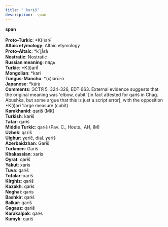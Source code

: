 ```yaml
---
title: " karɨš"
description:  span
---
```

<strong> span</strong><br><br>
<strong>Proto-Turkic</strong>:  *K(i)arɨĺ<br>
<strong>Altaic etymology</strong>:  Altaic etymology<br>
<strong> Proto-Altaic</strong>:  *k`i̯ā́rà<br>
<strong>Nostratic</strong>:  Nostratic<br>
<strong>Russian meaning</strong>:  пядь<br>
<strong>Turkic</strong>:  *K(i)arɨĺ<br>
<strong>Mongolian</strong>:  *kari<br>
<strong>Tungus-Manchu</strong>:  *(x)iarū-n<br>
<strong>Japanese</strong>:  *kárà<br>
<strong>Comments</strong>:  ЭСТЯ 5, 324-326, EDT 663. External evidence suggests that the original meaning was 'elbow, cubit' [in fact attested for qarɨš in Chag. Abushka, but some argue that this is just a script error], with the opposition *K(i)arɨ 'large measure (cubit) <br>
<strong>Karakhanid</strong>:  qarɨš (MK)<br>
<strong>Turkish</strong>:  karɨš<br>
<strong>Tatar</strong>:  qarɨš<br>
<strong>Middle Turkic</strong>:  qarɨš (Pav. C., Houts., AH, IM)<br>
<strong>Uzbek</strong>:  qɛriš<br>
<strong>Uighur</strong>:  ɣerič, dial. ɣeriš<br>
<strong>Azerbaidzhan</strong>:  Garɨš<br>
<strong>Turkmen</strong>:  Garɨš<br>
<strong>Khakassian</strong>:  xarɨs<br>
<strong>Oyrat</strong>:  qarɨš<br>
<strong>Yakut</strong>:  xarɨs<br>
<strong>Tuva</strong>:  qarɨš<br>
<strong>Tofalar</strong>:  xarɨš<br>
<strong>Kirghiz</strong>:  qarɨš<br>
<strong>Kazakh</strong>:  qarɨs<br>
<strong>Noghai</strong>:  qarɨs<br>
<strong>Bashkir</strong>:  qarɨš<br>
<strong>Balkar</strong>:  qarɨš<br>
<strong>Gagauz</strong>:  qarɨš<br>
<strong>Karakalpak</strong>:  qarɨs<br>
<strong>Kumyk</strong>:  qarɨš<br>



